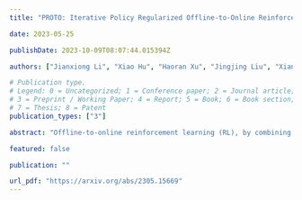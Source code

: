 ```yaml
---
title: "PROTO: Iterative Policy Regularized Offline-to-Online Reinforcement Learning"

date: 2023-05-25

publishDate: 2023-10-09T08:07:44.015394Z

authors: ["Jianxiong Li", "Xiao Hu", "Haoran Xu", "Jingjing Liu", "Xianyuan Zhan", "Ya-Qin Zhang"]

# Publication type.
# Legend: 0 = Uncategorized; 1 = Conference paper; 2 = Journal article;
# 3 = Preprint / Working Paper; 4 = Report; 5 = Book; 6 = Book section;
# 7 = Thesis; 8 = Patent
publication_types: ["3"]

abstract: "Offline-to-online reinforcement learning (RL), by combining the benefits of offline pretraining and online finetuning, promises enhanced sample efficiency and policy performance. However, existing methods, effective as they are, suffer from suboptimal performance, limited adaptability, and unsatisfactory computational efficiency. We propose a novel framework, PROTO, which overcomes the aforementioned limitations by augmenting the standard RL objective with an iteratively evolving regularization term. Performing a trust-region-style update, PROTO yields stable initial finetuning and optimal final performance by gradually evolving the regularization term to relax the constraint strength. By adjusting only a few lines of code, PROTO can bridge any offline policy pretraining and standard off-policy RL finetuning to form a powerful offline-to-online RL pathway, birthing great adaptability to diverse methods. Simple yet elegant, PROTO imposes minimal additional computation and enables highly efficient online finetuning. Extensive experiments demonstrate that PROTO achieves superior performance over SOTA baselines, offering an adaptable and efficient offline-to-online RL framework."

featured: false

publication: ""

url_pdf: "https://arxiv.org/abs/2305.15669"
---
```


